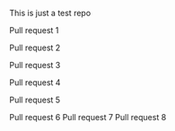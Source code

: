 This is just a test repo

Pull request 1

Pull request 2

Pull request 3

Pull request 4

Pull request 5

Pull request 6
Pull request 7
Pull request 8
